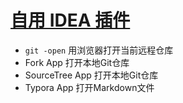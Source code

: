 # [自用 IDEA 插件](https://blog.dekun.wang/)

- `git -open` 用浏览器打开当前远程仓库
- Fork App 打开本地Git仓库
- SourceTree App 打开本地Git仓库
- Typora App 打开Markdown文件